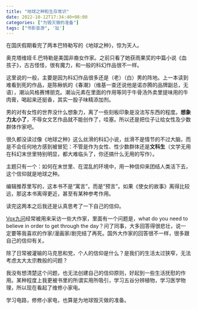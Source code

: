 ```yaml
---
title: "地球之种和生存常识"
date: 2022-10-12T17:34:40+08:00
categories: ["为毁灭做的准备"]
tags: ["书影音游", '扯']
---
```




在国庆假期看完了两本巴特勒写的《地球之种》，惊为天人。

奥克塔维娅·E.巴特勒是美国非裔女作家。之前只看了她获雨果奖的中篇小说《血孩子》，古古怪怪，很有魔力，和一般的科幻作品很不一样。

这里说的一般，主要是因为科幻作品很多还是（老）（白）男的阵地。上一本读到难看到死的作品，是陈楸帆的《春潮》（维基一查还说他是诺亦腾的品牌副总，无语），潮汕风格赛博朋克。潮汕元素在里面的作用等同于牛骨汤外卖里提味用的牛肉膏，喝起来还挺香，其实一股子味精添加剂。

男的对有女性的世界没什么想象力，离了一些刻板印象是没法写东西的程度。**想象力太小了**，不辱女文艺作品就不能创作了，哇塞。所以还是把位子让给女性及少数群体作家吧。

很久都没读过像《地球之种》这么丝滑的科幻小说，丝滑不是情节的不过大脑，而是不会任何地方感到被冒犯：不管是作为女性、性少数群体还是**文科生**（文学无用在科幻末世里特别明显，都大难临头了，你还搞什么无用的写作）。

主题只有一个：如何在末世里、在混乱的环境中，用一种信仰来团结人类活下去，这个信仰就是地球之种。

编辑推荐里写的，这本书不是“寓言”，而是“预言”。如果《使女的故事》离得比较远，那这本书离得更近，甚至有某种参考作用。

读完这两本之后我还是认真思考了一下自己的信仰。

[Vox九问](https://www.vox.com/9-questions)经常被用来采访一些大作家，里面有一个问题是，what do you need to believe in order to get through the day？问了同事，大多回答得很悲壮，说一定要等我喜欢的作家/漫画家/剧完结了再死。国外大作家的回答很不一样，很多跟自己的信仰有关。

除了日常被灌输的马克思和党，个人的信仰是什么？是我们的生活太过狭窄，无法考虑太大太宗教般的问题？

我没有想清楚这个问题，也无法创建自己的信仰原则，好起到一些生活抚慰的作用。某种程度上我更被书里的所谓实用所吸引，学习五谷分辨植物，学习医学物理，所以现在看起了维修小家电。

学习电路，修修小家电，也算是为地球毁灭做的准备。
